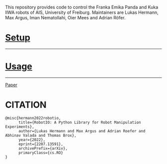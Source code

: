 This repository provides code to control the Franka Emika Panda and Kuka IIWA robots of AIS, University of Freiburg.
Maintainers are Lukas Hermann, Max Argus, Iman Nematollahi, Oier Mees and Adrian Röfer.

# [Setup](docs/setup.md)

---------------
# [Usage](docs/usage.md)

---------------

[Paper](https://arxiv.org/abs/2207.13591)

# CITATION
```
@misc{hermann2022robotio,
      title={RobotIO: A Python Library for Robot Manipulation Experiments}, 
      author={Lukas Hermann and Max Argus and Adrian Roefer and Abhinav Valada and Thomas Brox},
      year={2022},
      eprint={2207.13591},
      archivePrefix={arXiv},
      primaryClass={cs.RO}
}
```
